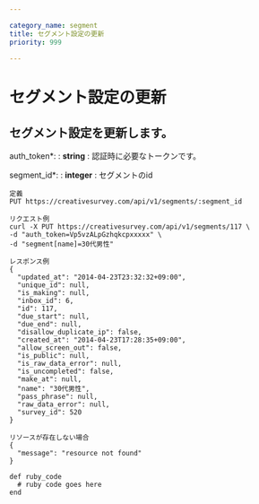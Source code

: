 ```yaml
---

category_name: segment
title: セグメント設定の更新
priority: 999

---
```


# セグメント設定の更新

## セグメント設定を更新します。

auth_token*:
: __string__
: 認証時に必要なトークンです。

segment_id*:
: __integer__
: セグメントのid

~~~
定義
PUT https://creativesurvey.com/api/v1/segments/:segment_id

リクエスト例
curl -X PUT https://creativesurvey.com/api/v1/segments/117 \
-d "auth_token=Vp5vzALpGzhqkcpxxxxx" \
-d "segment[name]=30代男性"

レスポンス例
{
  "updated_at": "2014-04-23T23:32:32+09:00",
  "unique_id": null,
  "is_making": null,
  "inbox_id": 6,
  "id": 117,
  "due_start": null,
  "due_end": null,
  "disallow_duplicate_ip": false,
  "created_at": "2014-04-23T17:28:35+09:00",
  "allow_screen_out": false,
  "is_public": null,
  "is_raw_data_error": null,
  "is_uncompleted": false,
  "make_at": null,
  "name": "30代男性",
  "pass_phrase": null,
  "raw_data_error": null,
  "survey_id": 520
}

リソースが存在しない場合
{
  "message": "resource not found"
}
~~~

~~~
def ruby_code
  # ruby code goes here
end
~~~

